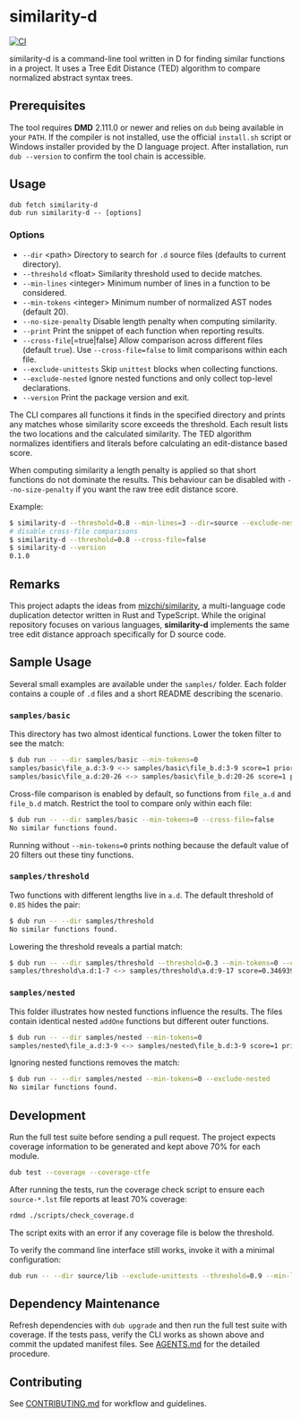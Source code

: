 # similarity-d
[![CI](https://github.com/lempiji/similarity-d/actions/workflows/ci.yml/badge.svg)](https://github.com/lempiji/similarity-d/actions/workflows/ci.yml)

similarity-d is a command-line tool written in D for finding similar functions in a project.
It uses a Tree Edit Distance (TED) algorithm to compare normalized abstract syntax trees.

## Prerequisites

The tool requires **DMD** 2.111.0 or newer and relies on `dub` being available in your `PATH`.
If the compiler is not installed, use the official `install.sh` script or Windows installer provided by the D language project.
After installation, run `dub --version` to confirm the tool chain is accessible.

## Usage

```
dub fetch similarity-d
dub run similarity-d -- [options]
```

### Options

- `--dir` &lt;path&gt;  Directory to search for `.d` source files (defaults to current directory).
- `--threshold` &lt;float&gt;  Similarity threshold used to decide matches.
- `--min-lines` &lt;integer&gt;  Minimum number of lines in a function to be considered.
- `--min-tokens` &lt;integer&gt;  Minimum number of normalized AST nodes (default 20).
- `--no-size-penalty`  Disable length penalty when computing similarity.
- `--print`  Print the snippet of each function when reporting results.
- `--cross-file`[=true|false]  Allow comparison across different files (default `true`). Use `--cross-file=false` to limit comparisons within each file.
- `--exclude-unittests`  Skip `unittest` blocks when collecting functions.
- `--exclude-nested`  Ignore nested functions and only collect top-level declarations.
- `--version`  Print the package version and exit.

The CLI compares all functions it finds in the specified directory and prints any matches whose similarity score exceeds the threshold.
Each result lists the two locations and the calculated similarity.
The TED algorithm normalizes identifiers and literals before calculating an edit-distance based score.

When computing similarity a length penalty is applied so that short functions do not dominate the results. This behaviour can be disabled with `--no-size-penalty` if you want the raw tree edit distance score.

Example:

```bash
$ similarity-d --threshold=0.8 --min-lines=3 --dir=source --exclude-nested
# disable cross-file comparisons
$ similarity-d --threshold=0.8 --cross-file=false
$ similarity-d --version
0.1.0
```

## Remarks

This project adapts the ideas from
[mizchi/similarity](https://github.com/mizchi/similarity), a multi-language
code duplication detector written in Rust and TypeScript. While the original
repository focuses on various languages, **similarity-d** implements the same
tree edit distance approach specifically for D source code.

## Sample Usage

Several small examples are available under the `samples/` folder. Each folder
contains a couple of `.d` files and a short README describing the scenario.

### `samples/basic`

This directory has two almost identical functions. Lower the token filter to
see the match:

```bash
$ dub run -- --dir samples/basic --min-tokens=0
samples/basic\file_a.d:3-9 <-> samples/basic\file_b.d:3-9 score=1 priority=7
samples/basic\file_a.d:20-26 <-> samples/basic\file_b.d:20-26 score=1 priority=7
```

Cross-file comparison is enabled by default, so functions from `file_a.d` and `file_b.d` match. Restrict the tool to compare only within each file:

```bash
$ dub run -- --dir samples/basic --min-tokens=0 --cross-file=false
No similar functions found.
```

Running without `--min-tokens=0` prints nothing because the default value of 20
filters out these tiny functions.

### `samples/threshold`

Two functions with different lengths live in `a.d`. The default threshold of
`0.85` hides the pair:

```bash
$ dub run -- --dir samples/threshold
No similar functions found.
```

Lowering the threshold reveals a partial match:

```bash
$ dub run -- --dir samples/threshold --threshold=0.3 --min-tokens=0 --cross-file=false
samples/threshold\a.d:1-7 <-> samples/threshold\a.d:9-17 score=0.346939 priority=3.12245
```

### `samples/nested`

This folder illustrates how nested functions influence the results. The files
contain identical nested `addOne` functions but different outer functions.

```bash
$ dub run -- --dir samples/nested --min-tokens=0
samples/nested\file_a.d:3-9 <-> samples/nested\file_b.d:3-9 score=1 priority=7
```

Ignoring nested functions removes the match:

```bash
$ dub run -- --dir samples/nested --min-tokens=0 --exclude-nested
No similar functions found.
```

## Development

Run the full test suite before sending a pull request.  The project expects
coverage information to be generated and kept above 70% for each module.

```bash
dub test --coverage --coverage-ctfe
```

After running the tests, run the coverage check script to ensure each
`source-*.lst` file reports at least 70% coverage:

```bash
rdmd ./scripts/check_coverage.d
```
The script exits with an error if any coverage file is below the threshold.

To verify the command line interface still works, invoke it with a minimal
configuration:

```bash
dub run -- --dir source/lib --exclude-unittests --threshold=0.9 --min-lines=3
```

## Dependency Maintenance
Refresh dependencies with `dub upgrade` and then run the full test suite with coverage. If the tests pass, verify the CLI works as shown above and commit the updated manifest files. See [AGENTS.md](AGENTS.md#dependency-maintenance-dub) for the detailed procedure.

## Contributing

See [CONTRIBUTING.md](CONTRIBUTING.md) for workflow and guidelines.
